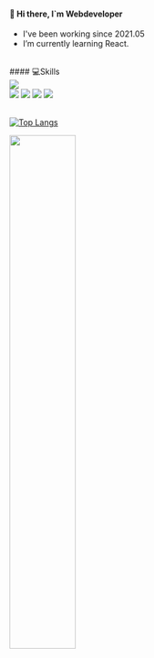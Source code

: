 #### 👋 Hi there, I`m Webdeveloper
- I've been working since 2021.05
- I’m currently learning React.

<br/>
#### 💻Skills
<br>
<div>
  <img src="https://camo.githubusercontent.com/e8a4d22e81fd2a48d3c3181ee45e379c92a242ebeb6d7b4ec2fb2beb7cb7daf9/68747470733a2f2f696d672e736869656c64732e696f2f62616467652f4a6176617363726970742d4637444631453f7374796c653d666c61742d737175617265266c6f676f3d4a617661736372697074266c6f676f436f6c6f723d626c61636b"/>
  <div>
    <img src = "https://camo.githubusercontent.com/3f71bd0fc475bcd9330ec94d20262c4c96b37786ddcd94587e19cdeda8df5a5d/68747470733a2f2f696d672e736869656c64732e696f2f62616467652f5675652e6a732d3446433038443f7374796c653d666c61742d737175617265266c6f676f3d7675652e6a73266c6f676f436f6c6f723d7768697465"/>
    <img src="https://camo.githubusercontent.com/d891718aad2153fb86d0027665e47f5f477e4e16598122347f440aea92ce96ea/68747470733a2f2f696d672e736869656c64732e696f2f62616467652f52656163742d3631444146423f7374796c653d666c61742d737175617265266c6f676f3d5265616374266c6f676f436f6c6f723d626c61636b"/>
    <img src="https://camo.githubusercontent.com/8db267273c923f4a6e6c29905affb0fa3a9405fbc103c1b7b414fe493581970b/68747470733a2f2f696d672e736869656c64732e696f2f62616467652f547970657363726970742d3331373843363f7374796c653d666c61742d737175617265266c6f676f3d54797065736372697074266c6f676f436f6c6f723d7768697465"/>
  <img src="https://img.shields.io/badge/JQuery-000000?style=flat&logo=JQuery.js&logoColor=white"/> 
  </div>
  
  
  
  </br>
  
  [![Top Langs](https://github-readme-stats.vercel.app/api/top-langs/?username=anuraghazra)](https://github.com/anuraghazra/github-readme-stats)

   <!-- devpla's profile -->
   
  <a href="https://github.com/anuraghazra/github-readme-stats">
    <img src="https://github-readme-stats.vercel.app/api?username=kwonyongjun1&show_icons=true&theme=material-palenight&hide_border=true&bg_color=20232a&icon_color=E3E3E3A8&text_color=fff&title_color=918FE0&count_private=true" width=48% />
  </a>
  
</div>


<div align=center> 


  
</div>
